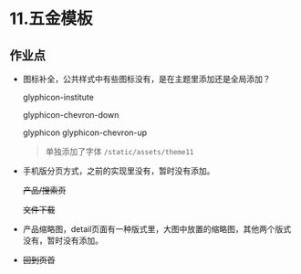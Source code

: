 # 11.五金模板

## 作业点

+ 图标补全，公共样式中有些图标没有，是在主题里添加还是全局添加？

  glyphicon-institute

  glyphicon-chevron-down

  glyphicon glyphicon-chevron-up

  > 单独添加了字体 `/static/assets/theme11`


+ 手机版分页方式，之前的实现里没有，暂时没有添加。

  ~~产品/搜索页~~

  ~~文件下载~~

+ 产品缩略图，detail页面有一种版式里，大图中放置的缩略图，其他两个版式没有，暂时没有添加。

+ ~~回到页首~~


